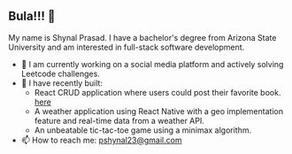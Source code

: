 ## Bula!!! 👋

My name is Shynal Prasad. I have a bachelor's degree from Arizona State University and am interested in full-stack software development.

- 🔭 I am currently working on a social media platform and actively solving Leetcode challenges.
- 🌱 I have recently built: 
  - React CRUD application where users could post their favorite book. [here](https://readerslounge.netlify.app)
  - A weather application using React Native with a geo implementation feature and real-time data from a weather API.
  - An unbeatable tic-tac-toe game using a minimax algorithm. 
- 📫 How to reach me: pshynal23@gmail.com 


<!--
**ssprasad-23/ssprasad-23** is a ✨ _special_ ✨ repository because its `README.md` (this file) appears on your GitHub profile.

Here are some ideas to get you started:

- 🔭 I’m currently working on ...
- 🌱 I’m currently learning ...
- 👯 I’m looking to collaborate on ...
- 🤔 I’m looking for help with ...
- 💬 Ask me about ...
- 📫 How to reach me: ...
- 😄 Pronouns: ...
- ⚡ Fun fact: ...
-->
